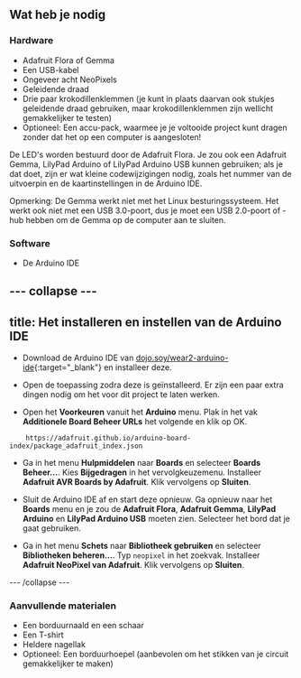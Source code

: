## Wat heb je nodig

### Hardware

+ Adafruit Flora of Gemma
+ Een USB-kabel
+ Ongeveer acht NeoPixels
+ Geleidende draad
+ Drie paar krokodillenklemmen \(je kunt in plaats daarvan ook stukjes geleidende draad gebruiken, maar krokodillenklemmen zijn wellicht gemakkelijker te testen\)
+ Optioneel: Een accu-pack, waarmee je je voltooide project kunt dragen zonder dat het op een computer is aangesloten!

De LED's worden bestuurd door de Adafruit Flora. Je zou ook een Adafruit Gemma, LilyPad Arduino of LilyPad Arduino USB kunnen gebruiken; als je dat doet, zijn er wat kleine codewijzigingen nodig, zoals het nummer van de uitvoerpin en de kaartinstellingen in de Arduino IDE.

Opmerking: De Gemma werkt niet met het Linux besturingssysteem. Het werkt ook niet met een USB 3.0-poort, dus je moet een USB 2.0-poort of -hub hebben om de Gemma op de computer aan te sluiten.

### Software

+ De Arduino IDE

--- collapse ---
---
title: Het installeren en instellen van de Arduino IDE
---

+ Download de Arduino IDE van [dojo.soy/wear2-arduino-ide](http://dojo.soy/wear2-arduino-ide){:target="_blank"} en installeer deze.

+ Open de toepassing zodra deze is geïnstalleerd. Er zijn een paar extra dingen nodig om het voor dit project te laten werken.

+ Open het **Voorkeuren** vanuit het **Arduino** menu. Plak in het vak **Additionele Board Beheer URLs** het volgende en klik op OK.

```
    https://adafruit.github.io/arduino-board-index/package_adafruit_index.json
```

+ Ga in het menu **Hulpmiddelen** naar **Boards** en selecteer **Boards Beheer...**. Kies **Bijgedragen** in het vervolgkeuzemenu. Installeer **Adafruit AVR Boards by Adafruit**. Klik vervolgens op **Sluiten**.

+ Sluit de Arduino IDE af en start deze opnieuw. Ga opnieuw naar het **Boards** menu en je zou de **Adafruit Flora**, **Adafruit Gemma**, **LilyPad Arduino** en **LilyPad Arduino USB** moeten zien. Selecteer het bord dat je gaat gebruiken.

+ Ga in het menu **Schets** naar **Bibliotheek gebruiken** en selecteer **Bibliotheken beheren...**. Typ `neopixel` in het zoekvak. Installeer **Adafruit NeoPixel van Adafruit**. Klik vervolgens op **Sluiten**.

--- /collapse ---

### Aanvullende materialen

+ Een borduurnaald en een schaar
+ Een T-shirt
+ Heldere nagellak
+ Optioneel: Een borduurhoepel (aanbevolen om het stikken van je circuit gemakkelijker te maken)

